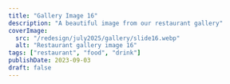 ```yaml
---
title: "Gallery Image 16"
description: "A beautiful image from our restaurant gallery"
coverImage:
  src: "/redesign/july2025/gallery/slide16.webp"
  alt: "Restaurant gallery image 16"
tags: ["restaurant", "food", "drink"]
publishDate: 2023-09-03
draft: false
---
```

